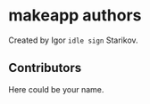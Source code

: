 # makeapp authors

Created by Igor `idle sign` Starikov.


## Contributors

Here could be your name.
